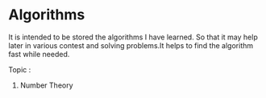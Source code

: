 # Algorithms
It is intended to be stored the algorithms I have learned. So that it may help later in various contest and solving problems.It helps to find the algorithm fast while needed.

Topic :
1. Number Theory 
